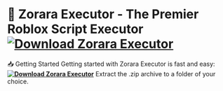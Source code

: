 # 🌟 **Zorara Executor - The Premier Roblox Script Executor** [![Download Zorara Executor](https://img.shields.io/badge/Download-Zorara%20Executor-blueviolet)](../../releases)
📥 Getting Started
Getting started with Zorara Executor is fast and easy:
**[![Download Zorara Executor](https://img.shields.io/badge/Download-Zorara%20Executor-blueviolet)](../../releases)**
Extract the .zip archive to a folder of your choice.
